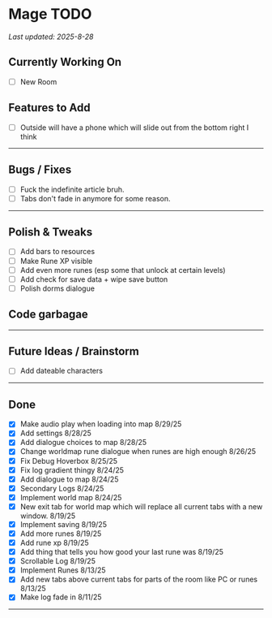 # Mage TODO

_Last updated: 2025-8-28_

## Currently Working On
- [ ] New Room

## Features to Add
- [ ] Outside will have a phone which will slide out from the bottom right I think

---

## Bugs / Fixes
- [ ] Fuck the indefinite article bruh.
- [ ] Tabs don't fade in anymore for some reason.
---

## Polish & Tweaks
- [ ] Add bars to resources
- [ ] Make Rune XP visible
- [ ] Add even more runes (esp some that unlock at certain levels)
- [ ] Add check for save data + wipe save button
- [ ] Polish dorms dialogue

## Code garbagae

---

## Future Ideas / Brainstorm
- [ ] Add dateable characters

---

## Done
- [x] Make audio play when loading into map 8/29/25
- [x] Add settings 8/28/25
- [x] Add dialogue choices to map 8/28/25
- [x] Change worldmap rune dialogue when runes are high enough 8/26/25
- [x] Fix Debug Hoverbox 8/25/25
- [x] Fix log gradient thingy 8/24/25
- [x] Add dialogue to map 8/24/25
- [x] Secondary Logs 8/24/25
- [x] Implement world map 8/24/25
- [x] New exit tab for world map which will replace all current tabs with a new window. 8/19/25
- [x] Implement saving 8/19/25
- [x] Add more runes 8/19/25
- [x] Add rune xp 8/19/25
- [x] Add thing that tells you how good your last rune was 8/19/25
- [x] Scrollable Log 8/19/25
- [x] Implement Runes 8/13/25
- [x] Add new tabs above current tabs for parts of the room like PC or runes 8/13/25
- [x] Make log fade in  8/11/25
---
